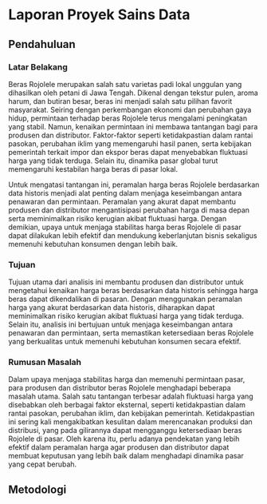 # Laporan Proyek Sains Data 


## Pendahuluan 

### Latar Belakang

Beras Rojolele merupakan salah satu varietas padi lokal unggulan yang dihasilkan oleh petani di Jawa Tengah. Dikenal dengan tekstur pulen, aroma harum, dan butiran besar, beras ini menjadi salah satu pilihan favorit masyarakat. Seiring dengan perkembangan ekonomi dan perubahan gaya hidup, permintaan terhadap beras Rojolele terus mengalami peningkatan yang stabil. Namun, kenaikan permintaan ini membawa tantangan bagi para produsen dan distributor. Faktor-faktor seperti ketidakpastian dalam rantai pasokan, perubahan iklim yang memengaruhi hasil panen, serta kebijakan pemerintah terkait impor dan ekspor beras dapat menyebabkan fluktuasi harga yang tidak terduga. Selain itu, dinamika pasar global turut memengaruhi kestabilan harga beras di pasar lokal.  
  
Untuk mengatasi tantangan ini, peramalan harga beras Rojolele berdasarkan data historis menjadi alat penting dalam menjaga keseimbangan antara penawaran dan permintaan. Peramalan yang akurat dapat membantu produsen dan distributor mengantisipasi perubahan harga di masa depan serta meminimalkan risiko kerugian akibat fluktuasi harga. Dengan demikian, upaya untuk menjaga stabilitas harga beras Rojolele di pasar dapat dilakukan lebih efektif dan mendukung keberlanjutan bisnis sekaligus memenuhi kebutuhan konsumen dengan lebih baik.  

### Tujuan 

Tujuan utama dari analisis ini membantu produsen dan distributor untuk mengetahui kenaikan harga beras berdasarkan data historis sehingga harga beras dapat dikendalikan di pasaran.  Dengan menggunakan peramalan harga yang akurat berdasarkan data historis, diharapkan dapat meminimalkan risiko kerugian akibat fluktuasi harga yang tidak terduga. Selain itu, analisis ini bertujuan untuk menjaga keseimbangan antara penawaran dan permintaan, serta memastikan ketersediaan beras Rojolele yang berkualitas untuk memenuhi kebutuhan konsumen secara efektif. 


### Rumusan Masalah


Dalam upaya menjaga stabilitas harga dan memenuhi permintaan pasar, para produsen dan distributor beras Rojolele menghadapi beberapa masalah utama. Salah satu tantangan terbesar adalah fluktuasi harga yang disebabkan oleh berbagai faktor eksternal, seperti ketidakpastian dalam rantai pasokan, perubahan iklim, dan kebijakan pemerintah. Ketidakpastian ini sering kali mengakibatkan kesulitan dalam merencanakan produksi dan distribusi, yang pada gilirannya dapat mengganggu ketersediaan beras Rojolele di pasar. Oleh karena itu, perlu adanya pendekatan yang lebih efektif dalam peramalan harga agar produsen dan distributor dapat membuat keputusan yang lebih baik dalam menghadapi dinamika pasar yang cepat berubah.



## Metodologi
